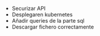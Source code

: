 -   Securizar API
-   Desplegaren kubernetes
-   Añadir queries de la parte sql
-   Descargar fichero correctamente
